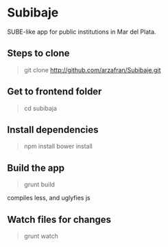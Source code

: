 # Subibaje
SUBE-like app for public institutions in Mar del Plata.

## Steps to clone
> git clone http://github.com/arzafran/Subibaje.git

## Get to frontend folder
> cd subibaja

## Install dependencies
> npm install
> bower install

## Build the app
> grunt build

compiles less, and uglyfies js

## Watch files for changes
> grunt watch









